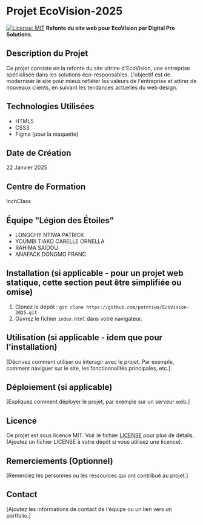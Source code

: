 # Projet EcoVision-2025

[![License: MIT](https://img.shields.io/badge/License-MIT-yellow.svg)](https://opensource.org/licenses/MIT) **Refonte du site web pour EcoVision par Digital Pro Solutions.**

## Description du Projet

Ce projet consiste en la refonte du site vitrine d'EcoVision, une entreprise spécialisée dans les solutions éco-responsables. L'objectif est de moderniser le site pour mieux refléter les valeurs de l'entreprise et attirer de nouveaux clients, en suivant les tendances actuelles du web design.

## Technologies Utilisées

*   HTML5
*   CSS3
*   Figma (pour la maquette)

## Date de Création

22 Janvier 2025

## Centre de Formation

InchClass

## Équipe "Légion des Étoiles"

*   LONGCHY NTIWA PATRICK
*   YOUMBI TIAKO CARELLE ORNELLA
*   RAHIMA SAIDOU
*   ANAFACK DONGMO FRANC

## Installation (si applicable - pour un projet web statique, cette section peut être simplifiée ou omise)

1.  Clonez le dépôt : `git clone https://github.com/patntiwa/EcoVision-2025.git`
2.  Ouvrez le fichier `index.html` dans votre navigateur.

## Utilisation (si applicable - idem que pour l'installation)

[Décrivez comment utiliser ou interagir avec le projet. Par exemple, comment naviguer sur le site, les fonctionnalités principales, etc.]

## Déploiement (si applicable)

[Expliquez comment déployer le projet, par exemple sur un serveur web.]

## Licence

Ce projet est sous licence MIT. Voir le fichier [LICENSE](LICENSE) pour plus de détails. (Ajoutez un fichier LICENSE à votre dépôt si vous utilisez une licence).

## Remerciements (Optionnel)

[Remerciez les personnes ou les ressources qui ont contribué au projet.]

## Contact

[Ajoutez les informations de contact de l'équipe ou un lien vers un portfolio.]